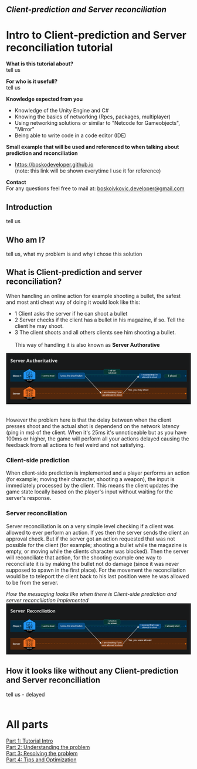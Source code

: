 ## *Client-prediction and Server reconciliation*

# Intro to Client-prediction and Server reconciliation tutorial

**What is this tutorial about?** <br>
tell us

**For who is it usefull?** <br>
tell us

**Knowledge expected from you**
- Knowledge of the Unity Engine and C#
- Knowing the basics of networking (Rpcs, packages, multiplayer)
- Using networking solutions or similar to "Netcode for Gameobjects", "Mirror"
- Being able to write code in a code editor (IDE)

**Small example that will be used and referenced to when talking about prediction and reconciliation**
- https://boskodeveloper.github.io <br>
(note: this link will be shown everytime I use it for reference)

**Contact**  <br>
For any questions feel free to mail at: boskoivkovic.developer@gmail.com

## Introduction
tell us

## Who am I?
tell us, what my problem is and why i chose this solution

## What is Client-prediction and server reconciliation?
When handling an online action for example shooting a bullet, the safest and most anti cheat way of doing it would look like this:
- 1 Client asks the server if he can shoot a bullet
- 2 Server checks if the client has a bullet in his magazine, if so. Tell the client he may shoot.
- 3 The client shoots and all others clients see him shooting a bullet. 
<br> <br>
This way of handling it is also known as **Server Authorative**

![ServerAuthorative](images/server_authorative.png?raw=true)

<br>
However the problem here is that the delay between when the client presses shoot and the actual shot is dependend on the network latency (ping in ms) of the client. When it's 25ms it's unnoticeable but as you have 100ms or higher, the game will perform all your actions delayed causing the feedback from all actions to feel weird and not satisfying.

### Client-side prediction
When client-side prediction is implemented and a player performs an action (for example; moving their character, shooting a weapon), the input is immediately processed by the client. This means the client updates the game state locally based on the player's input without waiting for the server's response.

### Server reconciliation
Server reconciliation is on a very simple level checking if a client was allowed to ever perform an action. If yes then the server sends the client an approval check. But if the server got an action requested that was not possible for the client (for example; shooting a bullet while the magazine is empty, or moving while the clients character was blocked). Then the server will reconciliate that action, for the shooting example one way to reconciliate it is by making the bullet not do damage (since it was never supposed to spawn in the first place). For the movement the reconciliation would be to teleport the client back to his last position were he was allowed to be from the server.

*How the messaging looks like when there is Client-side prediction and server reconciliation implemented*
![ServerReconciliation](images/server_reconciliation.png?raw=true)

## How it looks like without any Client-prediction and Server reconciliation
tell us - delayed
<br> <br>
# All parts
[Part 1: Tutorial Intro](Part_1.md)  <br>
[Part 2: Understanding the problem](Part_2.md)  <br>
[Part 3: Resolving the problem](Part_3.md)  <br>
[Part 4: Tips and Optimization](Part_4.md)
